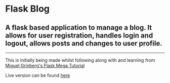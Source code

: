 # Flask Blog
## A flask based application to manage a blog. It allows for user registration, handles login and logout, allows posts and changes to user profile.
---
This is initially being made whilst following along with and learning from [Miguel Grinberg's Flask Mega Tutorial](https://blog.miguelgrinberg.com/post/the-flask-mega-tutorial-part-i-hello-world)

Live version can be found [here](https://flaskblog.joncharter.co.uk)